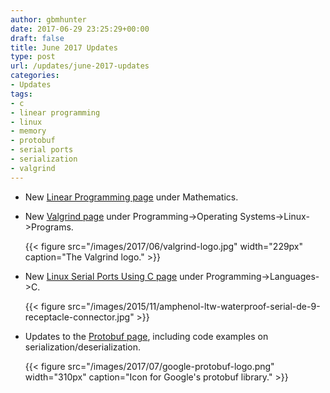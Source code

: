 ```yaml
---
author: gbmhunter
date: 2017-06-29 23:25:29+00:00
draft: false
title: June 2017 Updates
type: post
url: /updates/june-2017-updates
categories:
- Updates
tags:
- c
- linear programming
- linux
- memory
- protobuf
- serial ports
- serialization
- valgrind
---
```


* New [Linear Programming page](http://blog.mbedded.ninja/mathematics/linear-programming) under Mathematics.
* New [Valgrind page](http://blog.mbedded.ninja/programming/operating-systems/linux/programs/valgrind) under Programming->Operating Systems->Linux->Programs.  

	{{< figure src="/images/2017/06/valgrind-logo.jpg" width="229px" caption="The Valgrind logo."  >}}

* New [Linux Serial Ports Using C page](http://blog.mbedded.ninja/programming/languages/c/linux-serial-ports-using-c) under Programming->Languages->C.  

	{{< figure src="/images/2015/11/amphenol-ltw-waterproof-serial-de-9-receptacle-connector.jpg"   >}}

* Updates to the [Protobuf page](http://blog.mbedded.ninja/programming/general/protobuf), including code examples on serialization/deserialization.  

	{{< figure src="/images/2017/07/google-protobuf-logo.png" width="310px" caption="Icon for Google's protobuf library."  >}}